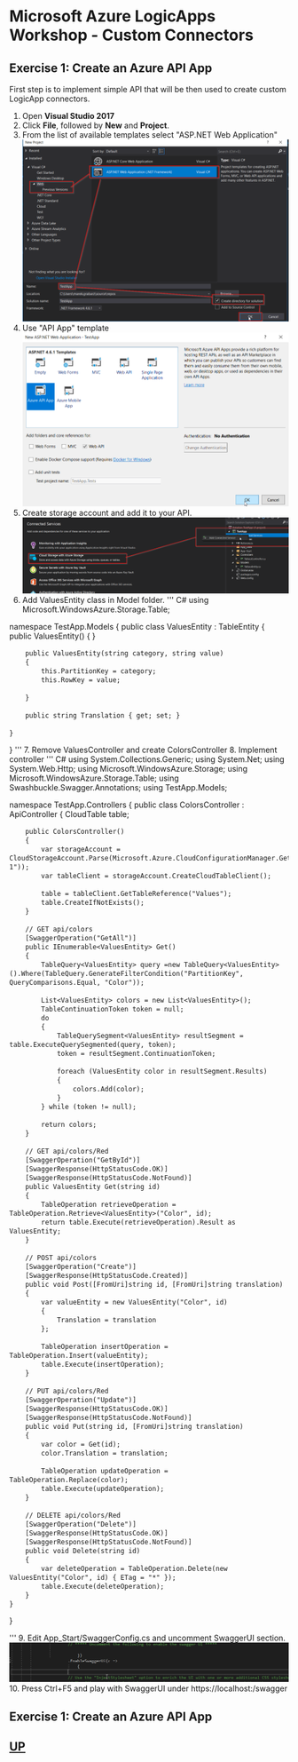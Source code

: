# Microsoft Azure LogicApps Workshop - Custom Connectors

## Exercise 1: Create an Azure API App ##

First step is to implement simple API that will be then used to create custom LogicApp connectors.

1. Open **Visual Studio 2017**
2. Click **File**, followed by **New** and **Project**.
3. From the list of available templates select "ASP.NET Web Application"
   ![VS](_img/NewProject.png)
4. Use "API App" template 
   ![ApiApp](_img/ApiApp.png)
5. Create storage account and add it to your API.
   ![Storage](_img/ConnectedService.png)
6. Add ValuesEntity class in Model folder. 
   ''' C#
   using Microsoft.WindowsAzure.Storage.Table;

namespace TestApp.Models
{
    public class ValuesEntity : TableEntity
    {
        public ValuesEntity() { }

        public ValuesEntity(string category, string value)
        {
            this.PartitionKey = category;
            this.RowKey = value;

        }

        public string Translation { get; set; }

    }
}
   '''
7. Remove ValuesController and create ColorsController
8. Implement controller
   ''' C#
   using System.Collections.Generic;
using System.Net;
using System.Web.Http;
using Microsoft.WindowsAzure.Storage;
using Microsoft.WindowsAzure.Storage.Table;
using Swashbuckle.Swagger.Annotations;
using TestApp.Models;

namespace TestApp.Controllers
{
    public class ColorsController : ApiController
    {
        CloudTable table;

        public ColorsController()
        {
            var storageAccount = CloudStorageAccount.Parse(Microsoft.Azure.CloudConfigurationManager.GetSetting("AzureStorageConnectionString-1"));
            var tableClient = storageAccount.CreateCloudTableClient();

            table = tableClient.GetTableReference("Values");
            table.CreateIfNotExists();
        }

        // GET api/colors
        [SwaggerOperation("GetAll")]
        public IEnumerable<ValuesEntity> Get()
        {
            TableQuery<ValuesEntity> query =new TableQuery<ValuesEntity>().Where(TableQuery.GenerateFilterCondition("PartitionKey", QueryComparisons.Equal, "Color"));

            List<ValuesEntity> colors = new List<ValuesEntity>();
            TableContinuationToken token = null;
            do
            {
                TableQuerySegment<ValuesEntity> resultSegment = table.ExecuteQuerySegmented(query, token);
                token = resultSegment.ContinuationToken;

                foreach (ValuesEntity color in resultSegment.Results)
                {
                    colors.Add(color);
                }
            } while (token != null);

            return colors;
        }

        // GET api/colors/Red
        [SwaggerOperation("GetById")]
        [SwaggerResponse(HttpStatusCode.OK)]
        [SwaggerResponse(HttpStatusCode.NotFound)]
        public ValuesEntity Get(string id)
        {
            TableOperation retrieveOperation = TableOperation.Retrieve<ValuesEntity>("Color", id);
            return table.Execute(retrieveOperation).Result as ValuesEntity;
        }

        // POST api/colors
        [SwaggerOperation("Create")]
        [SwaggerResponse(HttpStatusCode.Created)]
        public void Post([FromUri]string id, [FromUri]string translation)
        {
            var valueEntity = new ValuesEntity("Color", id)
            {
                Translation = translation
            };

            TableOperation insertOperation = TableOperation.Insert(valueEntity);
            table.Execute(insertOperation);
        }

        // PUT api/colors/Red
        [SwaggerOperation("Update")]
        [SwaggerResponse(HttpStatusCode.OK)]
        [SwaggerResponse(HttpStatusCode.NotFound)]
        public void Put(string id, [FromUri]string translation)
        {
            var color = Get(id);
            color.Translation = translation;

            TableOperation updateOperation = TableOperation.Replace(color);
            table.Execute(updateOperation);
        }

        // DELETE api/colors/Red
        [SwaggerOperation("Delete")]
        [SwaggerResponse(HttpStatusCode.OK)]
        [SwaggerResponse(HttpStatusCode.NotFound)]
        public void Delete(string id)
        {
            var deleteOperation = TableOperation.Delete(new ValuesEntity("Color", id) { ETag = "*" });
            table.Execute(deleteOperation);
        }
    }
}

   '''
9.  Edit App_Start/SwaggerConfig.cs and uncomment SwaggerUI section.
    ![Swagger](_img/SwaggerUI.png)
10. Press Ctrl+F5 and play with SwaggerUI under https://localhost:<port>/swagger

## Exercise 1: Create an Azure API App ##

## [UP](./../README.md)